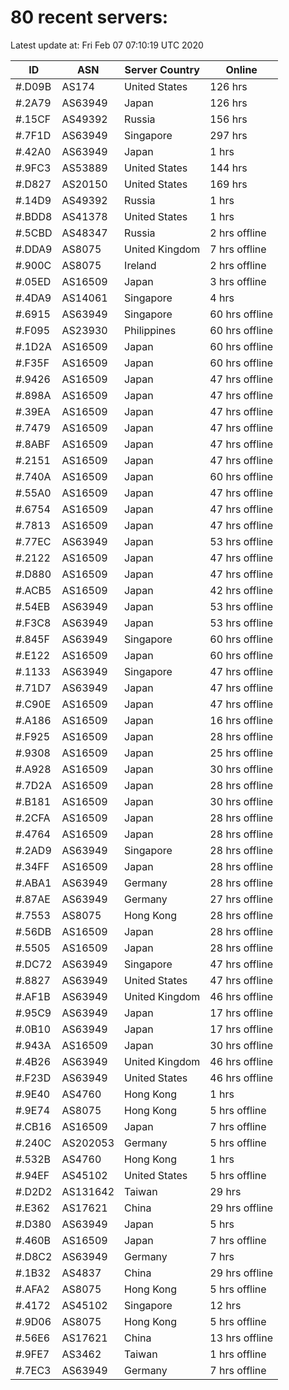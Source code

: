 # 80 recent servers:

Latest update at: Fri Feb 07 07:10:19 UTC 2020

| ID | ASN | Server Country | Online |
| -- | --- | -------------- | ------ |
| #.D09B | AS174 | United States | 126 hrs |
| #.2A79 | AS63949 | Japan | 126 hrs |
| #.15CF | AS49392 | Russia | 156 hrs |
| #.7F1D | AS63949 | Singapore | 297 hrs |
| #.42A0 | AS63949 | Japan | 1 hrs |
| #.9FC3 | AS53889 | United States | 144 hrs |
| #.D827 | AS20150 | United States | 169 hrs |
| #.14D9 | AS49392 | Russia | 1 hrs |
| #.BDD8 | AS41378 | United States | 1 hrs |
| #.5CBD | AS48347 | Russia | 2 hrs offline |
| #.DDA9 | AS8075 | United Kingdom | 7 hrs offline |
| #.900C | AS8075 | Ireland | 2 hrs offline |
| #.05ED | AS16509 | Japan | 3 hrs offline |
| #.4DA9 | AS14061 | Singapore | 4 hrs |
| #.6915 | AS63949 | Singapore | 60 hrs offline |
| #.F095 | AS23930 | Philippines | 60 hrs offline |
| #.1D2A | AS16509 | Japan | 60 hrs offline |
| #.F35F | AS16509 | Japan | 60 hrs offline |
| #.9426 | AS16509 | Japan | 47 hrs offline |
| #.898A | AS16509 | Japan | 47 hrs offline |
| #.39EA | AS16509 | Japan | 47 hrs offline |
| #.7479 | AS16509 | Japan | 47 hrs offline |
| #.8ABF | AS16509 | Japan | 47 hrs offline |
| #.2151 | AS16509 | Japan | 47 hrs offline |
| #.740A | AS16509 | Japan | 60 hrs offline |
| #.55A0 | AS16509 | Japan | 47 hrs offline |
| #.6754 | AS16509 | Japan | 47 hrs offline |
| #.7813 | AS16509 | Japan | 47 hrs offline |
| #.77EC | AS63949 | Japan | 53 hrs offline |
| #.2122 | AS16509 | Japan | 47 hrs offline |
| #.D880 | AS16509 | Japan | 47 hrs offline |
| #.ACB5 | AS16509 | Japan | 42 hrs offline |
| #.54EB | AS63949 | Japan | 53 hrs offline |
| #.F3C8 | AS63949 | Japan | 53 hrs offline |
| #.845F | AS63949 | Singapore | 60 hrs offline |
| #.E122 | AS16509 | Japan | 60 hrs offline |
| #.1133 | AS63949 | Singapore | 47 hrs offline |
| #.71D7 | AS63949 | Japan | 47 hrs offline |
| #.C90E | AS16509 | Japan | 47 hrs offline |
| #.A186 | AS16509 | Japan | 16 hrs offline |
| #.F925 | AS16509 | Japan | 28 hrs offline |
| #.9308 | AS16509 | Japan | 25 hrs offline |
| #.A928 | AS16509 | Japan | 30 hrs offline |
| #.7D2A | AS16509 | Japan | 28 hrs offline |
| #.B181 | AS16509 | Japan | 30 hrs offline |
| #.2CFA | AS16509 | Japan | 28 hrs offline |
| #.4764 | AS16509 | Japan | 28 hrs offline |
| #.2AD9 | AS63949 | Singapore | 28 hrs offline |
| #.34FF | AS16509 | Japan | 28 hrs offline |
| #.ABA1 | AS63949 | Germany | 28 hrs offline |
| #.87AE | AS63949 | Germany | 27 hrs offline |
| #.7553 | AS8075 | Hong Kong | 28 hrs offline |
| #.56DB | AS16509 | Japan | 28 hrs offline |
| #.5505 | AS16509 | Japan | 28 hrs offline |
| #.DC72 | AS63949 | Singapore | 47 hrs offline |
| #.8827 | AS63949 | United States | 47 hrs offline |
| #.AF1B | AS63949 | United Kingdom | 46 hrs offline |
| #.95C9 | AS63949 | Japan | 17 hrs offline |
| #.0B10 | AS63949 | Japan | 17 hrs offline |
| #.943A | AS16509 | Japan | 30 hrs offline |
| #.4B26 | AS63949 | United Kingdom | 46 hrs offline |
| #.F23D | AS63949 | United States | 46 hrs offline |
| #.9E40 | AS4760 | Hong Kong | 1 hrs |
| #.9E74 | AS8075 | Hong Kong | 5 hrs offline |
| #.CB16 | AS16509 | Japan | 7 hrs offline |
| #.240C | AS202053 | Germany | 5 hrs offline |
| #.532B | AS4760 | Hong Kong | 1 hrs |
| #.94EF | AS45102 | United States | 5 hrs offline |
| #.D2D2 | AS131642 | Taiwan | 29 hrs |
| #.E362 | AS17621 | China | 29 hrs offline |
| #.D380 | AS63949 | Japan | 5 hrs |
| #.460B | AS16509 | Japan | 7 hrs offline |
| #.D8C2 | AS63949 | Germany | 7 hrs |
| #.1B32 | AS4837 | China | 29 hrs offline |
| #.AFA2 | AS8075 | Hong Kong | 5 hrs offline |
| #.4172 | AS45102 | Singapore | 12 hrs |
| #.9D06 | AS8075 | Hong Kong | 5 hrs offline |
| #.56E6 | AS17621 | China | 13 hrs offline |
| #.9FE7 | AS3462 | Taiwan | 1 hrs offline |
| #.7EC3 | AS63949 | Germany | 7 hrs offline |

